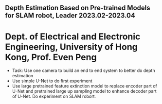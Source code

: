 ## Depth Estimation Based on Pre-trained Models for SLAM robot, Leader 2023.02-2023.04
# Dept. of Electrical and Electronic Engineering, University of Hong Kong, Prof. Even Peng
* Task: Use one camera to build an end to end system to better do depth estimation
* Use simple U-Net to do first experiment
* Use large pretrained feature extinction model to replace encoder part of U-Net and pretrained large up sampling 
model to enhance decoder part of U-Net. Do experiment on SLAM robort.
